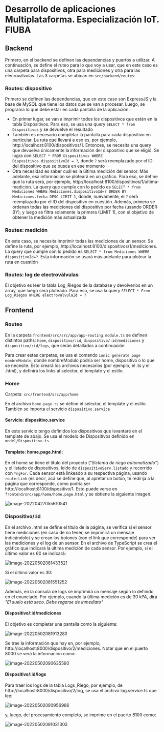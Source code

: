 # Desarrollo de aplicaciones Multiplataforma. Especialización IoT. FIUBA



## Backend

Primero, en el backend se definen las dependencias y puertos a utilizar. A continuación, se define el ruteo para lo que voy a usar, que en este caso es una carpeta para dispositivos, otra para mediciones y otra para las elecroválvulas. Las 3 carpetas se ubican en `src/backend/routes`:

### Routes: dispositivo

Primero se definen las dependencias, que en este caso son ExpressJS y la base de MySQL que tiene los datos que se van a procesar. Luego, se programa lo que debe estar en cada pantalla de la aplicación:

- En primer lugar, se van a imprimir todos los dispositivos que están en la tabla Dispositivos. Para eso, se usa una query `SELECT * from Dispositivos` y se devuelve el resultado
- También es necesario completar la pantalla para cada dispositivo en particular. La ruta que llevará a eso es, por ejemplo, http://localhost:8100/dispositivos/1. Entonces, se necesita una query que devuelva únicamente la información del dispositivo que se eligió. Se logra con `SELECT * FROM Dispositivos WHERE Dispositivos.dispositivoId = ?`, donde `?` será reemplazado por el ID del dispositivo que se busca en ese momento
- Otra necesidad es saber cuál es la última medición del sensor. Más adelante, esa información se ploteará en un gráfico. Para eso, se define que la ruta será, por ejemplo, http://localhost:8100/dispositivos/1/ultima-medicion. La query que cumple con lo pedido es `SELECT * from Mediciones WHERE Mediciones.dispositivoId=? ORDER BY Mediciones.fecha DESC LIMIT 1`, donde, nuevamente, el `?` será reemplazado por el ID del dispositivo en cuestión. Además, primero se ordenan todas las mediciones del dispositivo por fecha (usando ORDER BY), y luego se filtra solamente la primera (LIMIT 1), con el objetivo de obtener la medición más actualizada

### Routes: medición

En este caso, se necesita imprimir todas las mediciones de un sensor. Se define la ruta, por ejemplo, http://localhost:8100/dispositivos/1/mediciones. La query que cumple con lo pedido es `SELECT * from Mediciones WHERE dispositivoId=?`. Esta información se usará más adelante para plotear la ruta en cuestión

### Routes: log de electroválvulas

El objetivo es leer la tabla Log_Riegos de la database y devolverlos en un array, que luego será ploteado. Para eso, se usa la query `SELECT * From Log_Riegos WHERE electrovalvulaId = ?`



## Frontend

### Routeo

En la carpeta `frontend/src/src/app/app-routing.module.ts` se definen distintos paths: `home`, `dispositivo/:id`, `dispositivo/:id/mediciones` y `dispositivo/:id/logs`, que serán detallados a continuación

Para crear estas carpetas, se usa el comando `ionic generate page nombreModulo`, donde nombreModulo podría ser home, dispositivo o lo que se necesite. Esto creará los archivos necesarios (por ejemplo, el .ts y el .html), y definirá los links al selector, el template y el estilo.

### Home

Carpeta: `src/frontend/src/app/home`

En el archivo `home.page.ts` se define el selector, el template y el estilo. También se importa el servicio `dispositivo.service`

#### Servicio: dispositivo.service

En este  servicio tengo definidos los dispositivos que levantaré en el template de abajo. Se usa el modelo de Dispositivos definido en `model/Dispositivo.ts`

#### Template: home.page.html:

En el home se tiene el título del proyecto ("*Sistema de riego automatizado*") y el listado de dispositivos, leído de `dispositivoServ.listado` y recorrido con `*ngFor`. Cada sensor está linkeado a su respectiva página, usando `routerLink` (es decir, acá se define que, al apretar un botón, te redirija a la página que corresponde, como podría ser http://localhost:8100/dispositivo/1. Esto puede verse en `frontend/src/app/home/home.page.html` y se obtiene la siguiente imagen.

![image-20220427055610541](./FiguresREADME/image-20220427055610541.png)



### Dispositivo/:id

En el archivo .html se define el título de la página, se verifica si el sensor tiene mediciones (en caso de no tener, se imprimirá un mensaje indicándolo) y se crean los botones (con el link que corresponde) para ver las mediciones y el log de un sensor. En el archivo de TypeScript se crea el gráfico que indicará la última medición de cada sensor. Por ejemplo, si el último valor es 60 se indicará:

![image-20220502081433521](/home/juan/.config/Typora/typora-user-images/image-20220502081433521.png)

Si el último valor es 30:

![image-20220502081551252](/home/juan/.config/Typora/typora-user-images/image-20220502081551252.png)

Además, en la consola de logs se imprimirá un mensaje según lo definido en el enunciado. Por ejemplo, cuando la última medición es de 30 kPA, dirá *"El suelo está seco. Debe regarse de inmediato"*

#### Dispositivo/:id/mediciones

El objetivo es completar una pantalla como la siguiente:

![image-20220502081913283](/home/juan/.config/Typora/typora-user-images/image-20220502081913283.png)

Se trae la información que hay en, por ejemplo, http://localhost:8000/dispositivo/2/mediciones. Notar que en el puerto 8000 se verá la información como:

![image-20220502090635590](/home/juan/.config/Typora/typora-user-images/image-20220502090635590.png)

#### Dispositivo/:id/logs

Para traer los logs de la tabla Logs_Riego, por ejemplo, de http://localhost:8000/dispositivo/2/log, se usa el archivo log.service.ts que lee:

![image-20220502090956986](/home/juan/.config/Typora/typora-user-images/image-20220502090956986.png)

y, luego, del procesamiento completo, se imprime en el puerto 8100 como:

![image-20220502091031303](/home/juan/.config/Typora/typora-user-images/image-20220502091031303.png)



